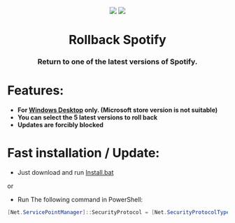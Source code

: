 <p align="center">                
      <a href="https://t.me/amd64fox"><img src="https://img.shields.io/badge/%40Amd64fox-%40Amd64fox-blue.svg?style=flat&logo=telegram&label=Telegram"></a>
      <a href="https://github.com/amd64fox/Rollback-Spotify/releases"><img src="https://img.shields.io/github/downloads/amd64fox/Rollback-Spotify/total.svg?style=flat&label=Total downloads"></a>
      </p>
<center>
    <h1 align="center">Rollback Spotify</h1>
    <h3 align="center">Return to one of the latest versions of Spotify.</h4>
</center>




<h1>Features:</h1>

* <strong>For [Windows Desktop](https://www.spotify.com/download/windows/) only. (Microsoft store version is not suitable)</strong>
* <strong>You can select the 5 latest versions to roll back</strong>
* <strong>Updates are forcibly blocked</strong>


<h1>Fast installation / Update:</h1>

* Just download and run [Install.bat](https://cutt.ly/QE4ZHqN)

or

* Run The following command in PowerShell:
```ps1
[Net.ServicePointManager]::SecurityProtocol = [Net.SecurityProtocolType]::Tls12; Invoke-WebRequest -UseBasicParsing 'https://raw.githubusercontent.com/amd64fox/Rollback-Spotify/main/Rollback-Spotify.ps1' | Invoke-Expression
```
